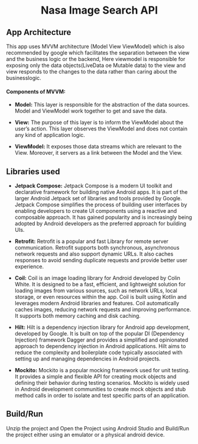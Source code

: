 <h1 align="center">Nasa Image Search API</h1>

## App Architecture 

This app uses MVVM architecture (Model View ViewModel) which is also recommended by google which facilitates the separation between the view and the business logic or the backend, Here viewmodel is responsible for exposing only the data objects(LiveData oe Mutable data) to the view and view responds to the changes to the data rather than caring about the businesslogic. 

#### Components of MVVM:

* **Model:** This layer is responsible for the abstraction of the data sources. Model and ViewModel work together to get and save the data.

* **View:** The purpose of this layer is to inform the ViewModel about the user’s action. This layer observes the ViewModel and does not contain any kind of application logic.

* **ViewModel:** It exposes those data streams which are relevant to the View. Moreover, it servers as a link between the Model and the View.


## Libraries used

* **Jetpack Compose:** Jetpack Compose is a modern UI toolkit and declarative framework for building native Android apps. It is part of the larger Android Jetpack set of libraries and tools provided by Google. Jetpack Compose simplifies the process of building user interfaces by enabling developers to create UI components using a reactive and composable approach. It has gained popularity and is increasingly being adopted by Android developers as the preferred approach for building UIs.

* **Retrofit:**  Retrofit is a popular and fast Library for remote server communication. Retrofit supports both synchronous, asynchronous network requests and also support dynamic URLs. It also caches responses to avoid sending duplicate requests and provide better user experience.

* **Coil:** Coil is an image loading library for Android developed by Colin White. It is designed to be a fast, efficient, and lightweight solution for loading images from various sources, such as network URLs, local storage, or even resources within the app. Coil is built using Kotlin and leverages modern Android libraries and features. Coil automatically caches images, reducing network requests and improving performance. It supports both memory caching and disk caching.

* **Hilt:** Hilt is a dependency injection library for Android app development, developed by Google. It is built on top of the popular DI (Dependency Injection) framework Dagger and provides a simplified and opinionated approach to dependency injection in Android applications. Hilt aims to reduce the complexity and boilerplate code typically associated with setting up and managing dependencies in Android projects.

* **Mockito:** Mockito is a popular mocking framework used for unit testing. It provides a simple and flexible API for creating mock objects and defining their behavior during testing scenarios. Mockito is widely used in Android development communities to create mock objects and stub method calls in order to isolate and test specific parts of an application.


## Build/Run

Unzip the project and Open the Project using Android Studio and Build/Run the project either using an emulator or a physical android device.